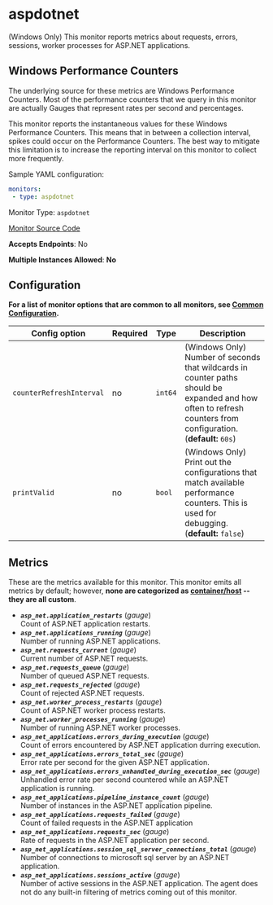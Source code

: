 <!--- GENERATED BY gomplate from scripts/docs/monitor-page.md.tmpl --->

# aspdotnet

(Windows Only) This monitor reports metrics about requests, errors, sessions,
worker processes for ASP.NET applications.

## Windows Performance Counters
The underlying source for these metrics are Windows Performance Counters.
Most of the performance counters that we query in this monitor are actually Gauges
that represent rates per second and percentages.

This monitor reports the instantaneous values for these Windows Performance Counters.
This means that in between a collection interval, spikes could occur on the
Performance Counters.  The best way to mitigate this limitation is to increase
the reporting interval on this monitor to collect more frequently.

Sample YAML configuration:

```yaml
monitors:
 - type: aspdotnet
```


Monitor Type: `aspdotnet`

[Monitor Source Code](https://github.com/signalfx/signalfx-agent/tree/master/internal/monitors/aspdotnet)

**Accepts Endpoints**: No

**Multiple Instances Allowed**: **No**

## Configuration

**For a list of monitor options that are common to all monitors, see [Common
Configuration](../monitor-config.md#common-configuration).**


| Config option | Required | Type | Description |
| --- | --- | --- | --- |
| `counterRefreshInterval` | no | `int64` | (Windows Only) Number of seconds that wildcards in counter paths should be expanded and how often to refresh counters from configuration. (**default:** `60s`) |
| `printValid` | no | `bool` | (Windows Only) Print out the configurations that match available performance counters.  This is used for debugging. (**default:** `false`) |


## Metrics

These are the metrics available for this monitor.
This monitor emits all metrics by default; however, **none are categorized as
[container/host](https://docs.signalfx.com/en/latest/admin-guide/usage.html#about-custom-bundled-and-high-resolution-metrics)
-- they are all custom**.



 - ***`asp_net.application_restarts`*** (*gauge*)<br>    Count of ASP.NET application restarts.
 - ***`asp_net.applications_running`*** (*gauge*)<br>    Number of running ASP.NET applications.
 - ***`asp_net.requests_current`*** (*gauge*)<br>    Current number of ASP.NET requests.
 - ***`asp_net.requests_queue`*** (*gauge*)<br>    Number of queued ASP.NET requests.
 - ***`asp_net.requests_rejected`*** (*gauge*)<br>    Count of rejected ASP.NET requests.
 - ***`asp_net.worker_process_restarts`*** (*gauge*)<br>    Count of ASP.NET worker process restarts.
 - ***`asp_net.worker_processes_running`*** (*gauge*)<br>    Number of running ASP.NET worker processes.
 - ***`asp_net_applications.errors_during_execution`*** (*gauge*)<br>    Count of errors encountered by ASP.NET application durring execution.
 - ***`asp_net_applications.errors_total_sec`*** (*gauge*)<br>    Error rate per second for the given ASP.NET application.
 - ***`asp_net_applications.errors_unhandled_during_execution_sec`*** (*gauge*)<br>    Unhandled error rate per second countered while an ASP.NET application is running.
 - ***`asp_net_applications.pipeline_instance_count`*** (*gauge*)<br>    Number of instances in the ASP.NET application pipeline.
 - ***`asp_net_applications.requests_failed`*** (*gauge*)<br>    Count of failed requests in the ASP.NET application
 - ***`asp_net_applications.requests_sec`*** (*gauge*)<br>    Rate of requests in the ASP.NET application per second.
 - ***`asp_net_applications.session_sql_server_connections_total`*** (*gauge*)<br>    Number of connections to microsoft sql server by an ASP.NET application.
 - ***`asp_net_applications.sessions_active`*** (*gauge*)<br>    Number of active sessions in the ASP.NET application.
The agent does not do any built-in filtering of metrics coming out of this
monitor.


